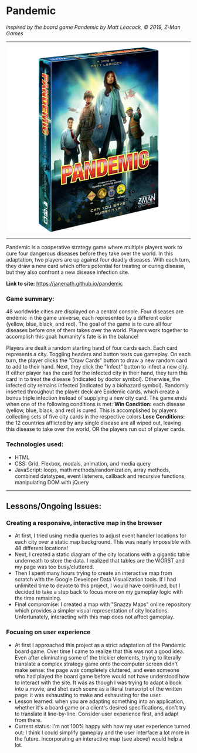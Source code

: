 # Pandemic
*inspired by the board game Pandemic by Matt Leacock, &copy; 2019, Z-Man Games*  
___
![Pandemic Box](/img/pandemic_box.png)
___
Pandemic is a cooperative strategy game where multiple players work to cure four dangerous diseases before they take over the world. In this adaptation, two players are up against four deadly diseases. With each turn, they draw a new card which offers potential for treating or curing disease, but they also confront a new disease infection site.

**Link to site:** https://janenath.github.io/pandemic

### Game summary:
48 worldwide cities are displayed on a central console. Four diseases are endemic in the game universe, each represented by a different color (yellow, blue, black, and red). The goal of the game is to cure all four diseases before one of them takes over the world. Players work together to accomplish this goal: humanity's fate is in the balance!

Players are dealt a random starting hand of four cards each. Each card represents a city. Toggling headers and button texts cue gameplay. On each turn, the player clicks the "Draw Cards" button to draw a new random card to add to their hand. Next, they click the "Infect" button to infect a new city. If either player has the card for the infected city in their hand, they turn this card in to treat the disease (indicated by doctor symbol). Otherwise, the infected city remains infected (indicated by a biohazard symbol). Randomly inserted throughout the player deck are Epidemic cards, which create a bonus triple infection instead of supplying a new city card. The game ends when one of the following conditions is met:
**Win Condition:** each disease (yellow, blue, black, and red) is cured. This is accomplished by players collecting sets of five city cards in the respective colors
**Lose Conditions:** the 12 countries afflicted by any single disease are all wiped out, leaving this disease to take over the world, OR the players run out of player cards.

### Technologies used:
- HTML
- CSS: Grid, Flexbox, modals, animation, and media query
- JavaScript: loops, math methods/randomization, array methods, combined datatypes, event listeners, callback and recursive functions, manipulating DOM with jQuery
___
## Lessons/Ongoing Issues:
### Creating a responsive, interactive map in the browser
  - At first, I tried using media queries to adjust event handler locations for each city over a static map background. This was nearly impossible with 48 different locations!
  - Next, I created a static diagram of the city locations with a gigantic table underneath to store the data. I realized that tables are the WORST and my page was too busy/cluttered.
  - Then I spent many hours trying to create an interactive map from scratch with the Google Developer Data Visualization tools. If I had unlimited time to devote to this project, I would have continued, but I decided to take a step back to focus more on my gameplay logic with the time remaining.
  - Final compromise: I created a map with "Snazzy Maps" online repository which provides a simpler visual representation of city locations. Unfortunately, interacting with this map does not affect gameplay.
  
 ### Focusing on user experience
  - At first I approached this project as a strict adaptation of the Pandemic board game. Over time I came to realize that this was not a good idea. Even after eliminating some of the trickier elements, trying to literally translate a complex strategy game onto the computer screen didn't make sense: the page was completely cluttered, and even someone who had played the board game before would not have understood how to interact with the site. It was as though I was trying to adapt a book into a movie, and shot each scene as a literal transcript of the written page: it was exhausting to make and exhausting for the user. 
  - Lesson learned: when you are adapting something into an application, whether it's a board game or a client's desired specifications, don't try to translate it line-by-line. Consider user experience first, and adapt from there.
  - Current status: I'm not 100% happy with how my user experience turned out: I think I could simplify gameplay and the user interface a lot more in the future. Incorporating an interactive map (see above) would help a lot.
